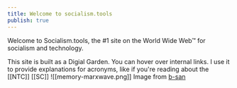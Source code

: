 ```yaml
---
title: Welcome to socialism.tools
publish: true
---
```

Welcome to Socialism.tools, the #1 site on the World Wide Web™ for socialism and technology. 

This site is built as a Digial Garden. You can hover over internal links. I use it to provide explanations for acronyms, like if you're reading about the [[NTC]] [[SC]]
![[memory-marxwave.png]]
Image from [b-san](https://www.tumblr.com/b-san/172057009329/please-enjoy-this-image-i-created-for-my?source=share)
